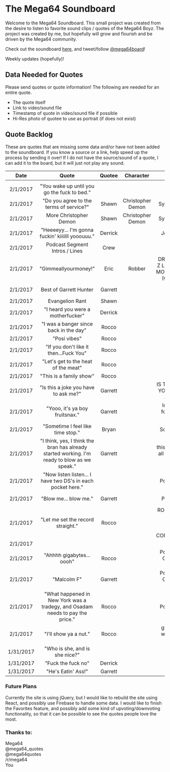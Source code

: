 # The Mega64 Soundboard

Welcome to the Mega64 Soundboard. This small project was created from the desire to listen to favorite sound clips / quotes of the Mega64 Boyz. The project was created by me, but hopefully will grow and flourish and be driven by the Mega64 community.

Check out the soundboard [here](http://mega64soundboard.com/), and tweet/follow [@mega64board](https://twitter.com/mega64board)!

Weekly updates (hopefully)!

## Data Needed for Quotes
Please send quotes or quote information! The following are needed for an entire quote.

* The quote itself
* Link to video/sound file
* Timestamp of quote in video/sound file if possible
* Hi-Res photo of quotee to use as portrait (if does not exist)




## Quote Backlog

These are quotes that are missing some data and/or have not been added to the soundboard. If you know a source or a link, help speed up the process by sending it over! If I do not have the source/sound of a quote, I can add it to the board, but it will just not play any sound.

| Date | Quote | Quotee | Character | Source | Link | Submitted by: | Added? |
|:----:|:-----:|:------:|:---------:|:------:|:----:|:-------------:|:------:|
|||||||||
|2/1/2017|"You wake up until you go the fuck to bed."|||???||@x3isofficial||
|2/1/2017|"Do you agree to the terms of service?"|Shawn|Christopher Demon|Sytefreek etc.||@rithanvios||
|2/1/2017|More Christopher Demon|Shawn|Christopher Demon|Sytefreek etc.||@odamnwolf||
|2/1/2017|"Heeeeyy... I'm gonna fuckin' kiiiilll yooouuu."|Derrick||Joker Voice||/u/transfixedonwhy||
|2/1/2017|Podcast Segment Intros / Lines|Crew||???||/u/transfixedonwhy||
|2/1/2017|"Gimmeallyourmoney!"|Eric|Robber|DRAGONBALL Z LIVE ACTION MOVIE TRAILER (OFFICIAL)|https://youtu.be/4Ojd5cNDekc?t=1m46s|/u/KingLouie501||
|2/1/2017|Best of Garrett Hunter|Garrett|||https://www.youtube.com/watch?v=hys0tg8uHyw|/u/RandyTortilla||
|2/1/2017|Evangelion Rant|Shawn||???||/u/RandyTortilla||
|2/1/2017|"I heard you were a motherfucker"|Derrick||???||/u/Bertrum||
|2/1/2017|"I was a banger since back in the day"|Rocco||???||/u/Bertrum||
|2/1/2017|"Posi vibes"|Rocco||???||/u/Bertrum||
|2/1/2017|"If you don't like it then...Fuck You"|Rocco||???||/u/Bertrum||
|2/1/2017|"Let's get to the heat of the meat"|Rocco||???||/u/Bertrum||
|2/1/2017|"This is a family show"|Rocco||???||/u/Bertrum||
|2/1/2017|"Is this a joke you have to ask me?"|Garrett||IS THIS A JOKE YOU HAVE TO ASK ME?|https://youtu.be/dKVxt8BhNDY?t=36|Chandler||
|2/1/2017|"Yooo, it's ya boy fruitsnax."|Garrett||look what I found in my house|https://www.youtube.com/watch?v=gKiDzxkwmZE|Chandler||
|2/1/2017|"Sometime I feel like time stop."|Bryan||Sometimes...|https://youtu.be/6BEmpOE8Al8?t=15|Chandler||
|2/1/2017|"I think, yes, I think the bran has already started working. I'm ready to blow as we speak."|Garrett||this is what you all thing of me 2|https://youtu.be/RNg0-QRP-Ow?list=LL6uJb6c2YtC91H8c-_8rvTg&t=153|Chandler||
|2/1/2017|"Now listen listen... I have two DS's in each pocket here."|||Podcast 271|Taken Down - Copyright|Chandler||
|2/1/2017|"Blow me... blow me."|Garrett||Podcast 73|https://youtu.be/0qd05FVqjco?t=1|Chandler||
|2/1/2017|"Let me set the record straight."|Rocco||ROCCO TALKS ABOUT RECENT MEGA64 CONTROVERSY|https://www.youtube.com/watch?v=uJZrmEFzD9U|Chandler||
|2/1/2017||||||||
|2/1/2017|"Ahhhh gigabytes... oooh"|Rocco||Podcast 374 CyberCast 2015|https://youtu.be/XKGQz6sRIQk?t=11|Chandler||
|2/1/2017|"Malcolm F"|Garrett| |Podcast 374 CyberCast 2015|https://youtu.be/wLw8On1DhEI?t=39|Chandler| |
|2/1/2017|"What happened in New York was a tradegy, and Osadam needs to pay the price." |Rocco| |Podcast 230|https://www.youtube.com/watch?v=jzeD1ch5Oeg|Chandler| |
|2/1/2017|"I'll show ya a nut."|Rocco| |great meals with derrick acosta|https://youtu.be/Yg7i3Kq3fII?t=17|Chandler| |
|1/31/2017|"Who is she, and is she nice?"|||???||Ignacio||
|1/31/2017|"Fuck the fuck no"|Derrick||???||Dr. Ryan||
|1/31/2017|"He's Eatin' Ass!"|Garrett||???||Dr. Ryan||

### Future Plans

Currently the site is using jQuery, but I would like to rebuild the site using React, and possibly use Firebase to handle some data. I would like to finish the Favorites feature, and possibly add some kind of upvoting/downvoting functionality, so that it can be possible to see the quotes people love the most.

### Thanks to:
Mega64<br>
@mega64_quotes<br>
@mega64quotes<br>
/r/mega64<br>
You
